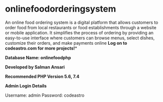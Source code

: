 # onlinefoodorderingsystem
An online food ordering system is a digital platform that allows customers to order food from local restaurants or food establishments through a website or mobile application. It simplifies the process of ordering by providing an easy-to-use interface where customers can browse menus, select dishes, customize their orders, and make payments online
**Log on to codeastro.com for more projects!***

**Database Name: onlinefoodphp**

**Developed by Salman Ansari**

**Recommended PHP Version 5.6, 7.4**


**Admin Login Details**

Username: admin
Password: codeastro

